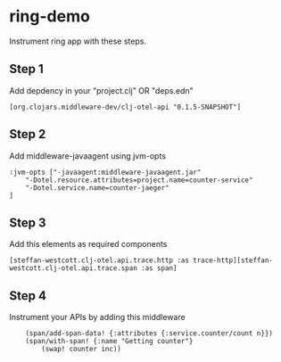 # ring-demo

Instrument ring app with these steps.

## Step 1
Add depdency in your "project.clj" OR "deps.edn"
```
[org.clojars.middleware-dev/clj-otel-api "0.1.5-SNAPSHOT"]
```

## Step 2
Add middleware-javaagent using jvm-opts
```
:jvm-opts ["-javaagent:middleware-javaagent.jar"
    "-Dotel.resource.attributes=project.name=counter-service"
    "-Dotel.service.name=counter-jaeger"
]
```

## Step 3
Add this elements as required components
```
[steffan-westcott.clj-otel.api.trace.http :as trace-http][steffan-westcott.clj-otel.api.trace.span :as span]
```

## Step 4
Instrument your APIs by adding this middleware
```
    (span/add-span-data! {:attributes {:service.counter/count n}})
    (span/with-span! {:name "Getting counter"}
        (swap! counter inc))
```

